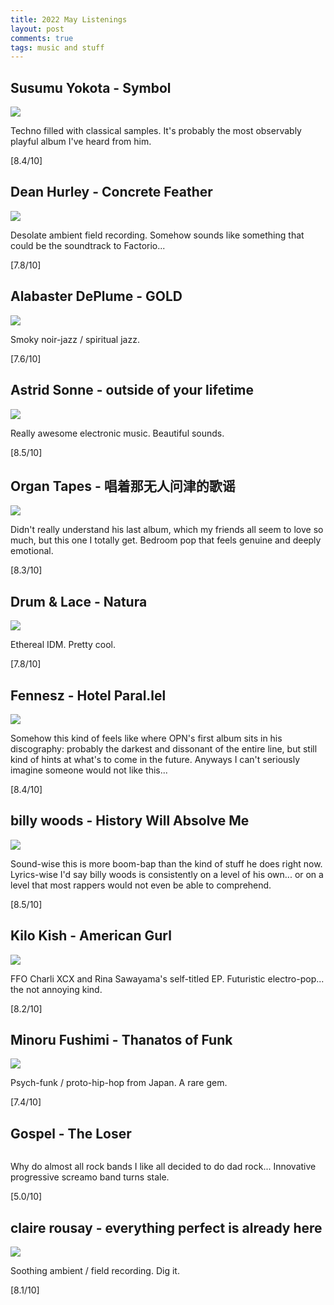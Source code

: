 ```yaml
---
title: 2022 May Listenings
layout: post
comments: true
tags: music and stuff
---
```


## Susumu Yokota - Symbol

  ![](https://f4.bcbits.com/img/a1699237270_16.jpg)

  Techno filled with classical samples. It's probably the most observably playful album I've heard from him.

  [8.4/10]

## Dean Hurley - Concrete Feather

  ![](https://f4.bcbits.com/img/a1160724861_16.jpg)

  Desolate ambient field recording. Somehow sounds like something that could be the soundtrack to Factorio...

  [7.8/10]

## Alabaster DePlume - GOLD

  ![](https://f4.bcbits.com/img/a2964482710_16.jpg)

  Smoky noir-jazz / spiritual jazz.

  [7.6/10]

## Astrid Sonne - outside of your lifetime

  ![](https://f4.bcbits.com/img/a2960452016_16.jpg)

  Really awesome electronic music. Beautiful sounds.

  [8.5/10]

## Organ Tapes - 唱着那无人问津的歌谣

  ![](https://f4.bcbits.com/img/a0064537726_16.jpg)

  Didn't really understand his last album, which my friends all seem to love so much, but this one I totally get. Bedroom pop that feels genuine and deeply emotional.

  [8.3/10]

## Drum & Lace - Natura

  ![](https://f4.bcbits.com/img/a0527733418_16.jpg)

  Ethereal IDM. Pretty cool.

  [7.8/10]

## Fennesz - Hotel Paral.lel

  ![](https://f4.bcbits.com/img/a0965009029_16.jpg)

  Somehow this kind of feels like where OPN's first album sits in his discography: probably the darkest and dissonant of the entire line, but still kind of hints at what's to come in the future. Anyways I can't seriously imagine someone would not like this...

  [8.4/10]

## billy woods - History Will Absolve Me

  ![](https://f4.bcbits.com/img/a3883781247_16.jpg)

  Sound-wise this is more boom-bap than the kind of stuff he does right now. Lyrics-wise I'd say billy woods is consistently on a level of his own... or on a level that most rappers would not even be able to comprehend.

  [8.5/10]

## Kilo Kish - American Gurl

  ![](https://i.scdn.co/image/ab67616d0000b273814ff2f53547f2930b7cb7f6)

  FFO Charli XCX and Rina Sawayama's self-titled EP. Futuristic electro-pop... the not annoying kind.

  [8.2/10]

## Minoru Fushimi - Thanatos of Funk

  ![](https://f4.bcbits.com/img/a2262826227_16.jpg)

  Psych-funk / proto-hip-hop from Japan. A rare gem.

  [7.4/10]

## Gospel - The Loser

  ![]()

  Why do almost all rock bands I like all decided to do dad rock... Innovative progressive screamo band turns stale.

  [5.0/10]

## claire rousay - everything perfect is already here

  ![](https://f4.bcbits.com/img/a3632847398_16.jpg)

  Soothing ambient / field recording. Dig it.

  [8.1/10]
